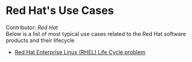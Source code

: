 # Red Hat's Use Cases
Contributor: *Red Hat*  
Below is a list of most typical use cases related to the Red Hat software products and their lifecycle

- [Red Hat Enterprise Linux (RHEL) Life Cycle problem](Use_Case-01.md)